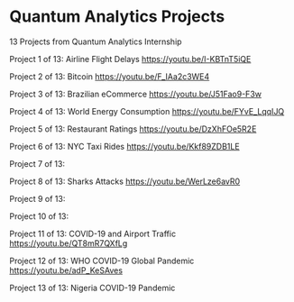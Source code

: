 # Quantum Analytics Projects
13 Projects from Quantum Analytics Internship

Project 1 of 13: Airline Flight Delays https://youtu.be/I-KBTnT5iQE

Project 2 of 13: Bitcoin https://youtu.be/F_IAa2c3WE4

Project 3 of 13: Brazilian eCommerce https://youtu.be/J51Fao9-F3w

Project 4 of 13: World Energy Consumption https://youtu.be/FYvE_LqqIJQ

Project 5 of 13: Restaurant Ratings https://youtu.be/DzXhFOe5R2E

Project 6 of 13: NYC Taxi Rides https://youtu.be/Kkf89ZDB1LE

Project 7 of 13:

Project 8 of 13: Sharks Attacks https://youtu.be/WerLze6avR0

Project 9 of 13:

Project 10 of 13:

Project 11 of 13: COVID-19 and Airport Traffic https://youtu.be/QT8mR7QXfLg

Project 12 of 13: WHO COVID-19 Global Pandemic https://youtu.be/adP_KeSAves

Project 13 of 13: Nigeria COVID-19 Pandemic

